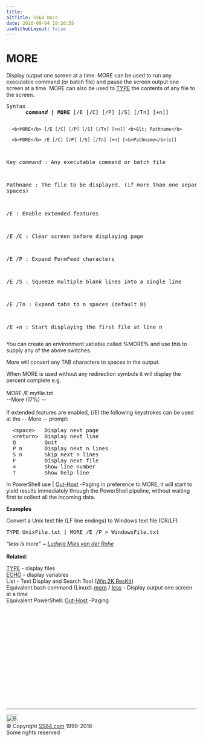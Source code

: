 ```yaml
---
title:
altTitle: SS64 Docs
date: 2016-09-04 19:26:55
useGithubLayout: false
---
```

<!-- #BeginLibraryItem "/Library/head_nt.lbi" --><!-- #EndLibraryItem --><h1>MORE</h1> 
<p>Display output one screen at a time. MORE can be used to run any executable command 
(or batch file) and pause the screen output one screen at a time. MORE can also 
be used to <a href="type.html">TYPE</a> the contents of any file to the screen.</p> 
<pre>Syntax
      <b><i>command</i> | MORE</b> [/E [/C] [/P] [/S] [/Tn] [+n]]

      <b>MORE</b> [/E [/C] [/P] [/S] [/Tn] [+n]] <b>&lt; Pathname</b>

      <b>MORE</b> /E [/C] [/P] [/S] [/Tn] [+n] [<b>Pathname</b>(s)]

Key
   <i>command</i>  : Any executable command or batch file

   Pathname : The file to be displayed. (if more than one separate with spaces)

   /E       : Enable extended features

   /E /C    : Clear screen before displaying page

   /E /P    : Expand FormFeed characters

   /E /S    : Squeeze multiple blank lines into a single line

   /E /Tn   : Expand tabs to n spaces (default 8)

   /E +n    : Start displaying the first file at line n</pre>
<p> You can create an environment variable called <span class="code">%MORE%</span> and use this to supply any of the above switches.</p>
<p>More will convert any TAB characters to spaces in the output.</p>
<p> When MORE is used without any redirection symbols it will display the percent complete 
e.g.<br>
<br>
<span class="code">MORE /E myfile.txt<br>
--More (17%) --</span><br>
<br>
If extended features are enabled, (/E) the following keystrokes can be used at the <span class="code">-- More --</span> prompt:</p>
<pre>  &lt;space&gt;   Display next page
  &lt;return&gt;  Display next line
  Q         Quit
  P n       Display next n lines
  S n       Skip next n lines
  F         Display next file
  =         Show line number
  ?         Show help line</pre>
<p>  In PowerShell use<span class="code"> | <a href="../ps/out-host.html">Out-Host</a> -Paging</span> in preference to MORE, it will start to yield results immediately through the PowerShell pipeline, without waiting first to collect all the incoming data.
</p>
<p><b>Examples</b></p>
<p>Convert a Unix text file (LF line endings) to Windows text file (CR/LF)<br>
</p>
<pre>TYPE UnixFile.txt | MORE /E /P &gt; WindowsFile.txt</pre>
<p><span class="quote"><i>“less is more” ~ <a href="http://www.greatbuildings.com/cgi-bin/gbi.cgi/Lake_Shore_Drive_Apts.html/cid_lake_shore_001.gbi">Ludwig Mies van der Rohe</a> </i> </span><br>
<br>
<b> Related:</b></p>
<p><a href="type.html">TYPE</a> - display files<br>
<a href="echo.html">ECHO</a> - display variables<br>
List - Text Display and Search Tool (<a href="../links/windows.html#kits">Win 
2K ResKit</a>) <br>
Equivalent bash command (Linux): <a href="../bash/more.html">more</a> / <a href="../bash/less.html">less</a> - Display output one screen at a time<br>
Equivalent PowerShell: 
<span class="code"><a href="../ps/out-host.html">Out-Host</a> -Paging</span></p><!-- #BeginLibraryItem "/Library/foot_nt.lbi" --><p>
<!-- windows300 -->
<ins class="adsbygoogle" style="display:inline-block;width:300px;height:250px" data-ad-client="ca-pub-6140977852749469" data-ad-slot="7649547908"></ins>
<script>
(adsbygoogle = window.adsbygoogle || []).push({});
</script></p>
<hr>
<div id="bl" class="footer"><a href="more.html#"><img src="../images/top.png" width="30" height="22" alt="Back to the Top"></a></div>
<div id="br" class="footer, tagline">© Copyright <a href="http://ss64.com/">SS64.com</a> 1999-2016<br>
Some rights reserved</div><!-- #EndLibraryItem -->

